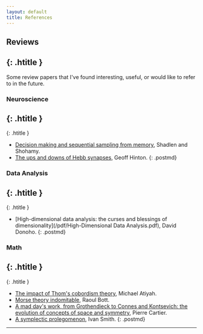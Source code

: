 ```yaml
---
layout: default
title: References
---
```


## Reviews
{: .htitle }
---
Some review papers that I've found interesting, useful, or would like to refer to in the future.

### Neuroscience
{: .htitle }
---
{: .htitle }
- [Decision making and sequential sampling from memory](/pdf/shadlen_shohamy2016.pdf), Shadlen and Shohamy.
- [ The ups and downs of Hebb synapses](/pdf/hebbdot.pdf), Geoff Hinton.
{: .postmd}

### Data Analysis
{: .htitle }
---
{: .htitle }
- [High-dimensional data analysis: the curses and blessings of dimensionality](/pdf/High-Dimensional Data Analysis.pdf), David Donoho.
{: .postmd}

### Math
{: .htitle }
---
{: .htitle }
- [The impact of Thom's cobordism theory](http://www.ams.org/journals/bull/2004-41-03/S0273-0979-04-01022-5/S0273-0979-04-01022-5.pdf), Michael Atiyah.
- [Morse theory indomitable](http://www.numdam.org/article/PMIHES_1988__68__99_0.pdf), Raoul Bott.
- [A mad day's work, from Grothendieck to Connes and Kontsevich: the evolution of concepts of space and symmetry](http://www.ams.org/journals/bull/2001-38-04/S0273-0979-01-00913-2/S0273-0979-01-00913-2.pdf), Pierre Cartier.
- [A symplectic prolegomenon](https://www.ams.org/journals/bull/2015-52-03/S0273-0979-2015-01477-1/S0273-0979-2015-01477-1.pdf), Ivan Smith.
{: .postmd}
---
